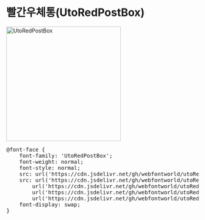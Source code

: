 # 빨간우체통(UtoRedPostBox)

<a href="https://wess.tistory.com" target="_blank">
    <img src="https://webfontworld.github.io/utoRedpostbox/UtoRedPostBox.jpg" alt="UtoRedPostBox" style="width:300px">
</a>

<pre>
@font-face {
    font-family: 'UtoRedPostBox';
    font-weight: normal;
    font-style: normal;
    src: url('https://cdn.jsdelivr.net/gh/webfontworld/utoRedpostbox/UtoRedPostBox.eot');
    src: url('https://cdn.jsdelivr.net/gh/webfontworld/utoRedpostbox/UtoRedPostBox.eot?#iefix') format('embedded-opentype'),
        url('https://cdn.jsdelivr.net/gh/webfontworld/utoRedpostbox/UtoRedPostBox.woff2') format('woff2'),
        url('https://cdn.jsdelivr.net/gh/webfontworld/utoRedpostbox/UtoRedPostBox.woff') format('woff'),
        url('https://cdn.jsdelivr.net/gh/webfontworld/utoRedpostbox/UtoRedPostBox.ttf') format("truetype");
    font-display: swap;
}
</pre>
